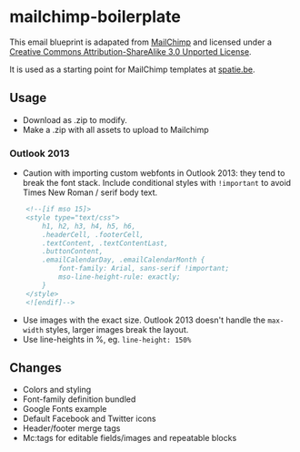 # mailchimp-boilerplate

This email blueprint is adapated from [MailChimp](https://github.com/mailchimp/email-blueprints) and licensed under a [Creative Commons Attribution-ShareAlike 3.0 Unported License](http://creativecommons.org/licenses/by-sa/3.0/).

It is used as a starting point for MailChimp templates at [spatie.be](https://spatie.be).

## Usage

- Download as .zip to modify.
- Make a .zip with all assets to upload to Mailchimp

### Outlook 2013

- Caution with importing custom webfonts in Outlook 2013: they tend to break the font stack. Include conditional styles with `!important` to avoid Times New Roman / serif body text.

```html
    <!--[if mso 15]>
    <style type="text/css">
        h1, h2, h3, h4, h5, h6,
        .headerCell, .footerCell,
        .textContent, .textContentLast,
        .buttonContent,
        .emailCalendarDay, .emailCalendarMonth {
            font-family: Arial, sans-serif !important;
            mso-line-height-rule: exactly;
        }
    </style>
    <![endif]-->
```

- Use images with the exact size. Outlook 2013 doesn't handle the `max-width` styles, larger images break the layout.
- Use line-heights in %, eg. `line-height: 150%`


## Changes

- Colors and styling
- Font-family definition bundled
- Google Fonts example
- Default Facebook and Twitter icons
- Header/footer merge tags
- Mc:tags for editable fields/images and repeatable blocks